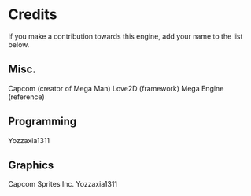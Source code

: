 # Credits

If you make a contribution towards this engine, add your name to the list below.

## Misc.

Capcom (creator of Mega Man)
Love2D (framework)
Mega Engine (reference)

## Programming

Yozzaxia1311

## Graphics

Capcom
Sprites Inc.
Yozzaxia1311
